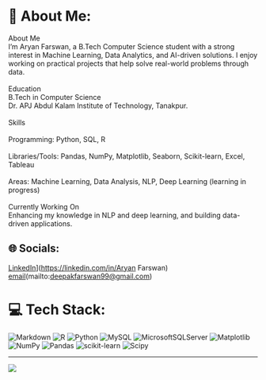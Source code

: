 # 💫 About Me:
About Me<br>I’m Aryan Farswan, a B.Tech Computer Science student with a strong interest in Machine Learning, Data Analytics, and AI-driven solutions. I enjoy working on practical projects that help solve real-world problems through data.<br><br>Education<br>B.Tech in Computer Science<br>Dr. APJ Abdul Kalam Institute of Technology, Tanakpur.<br><br>Skills<br><br>Programming: Python, SQL, R<br><br>Libraries/Tools: Pandas, NumPy, Matplotlib, Seaborn, Scikit-learn, Excel, Tableau<br><br>Areas: Machine Learning, Data Analysis, NLP, Deep Learning (learning in progress)<br><br>Currently Working On<br>Enhancing my knowledge in NLP and deep learning, and building data-driven applications.


## 🌐 Socials:
[LinkedIn](https://img.shields.io/badge/LinkedIn-%230077B5.svg?logo=linkedin&logoColor=white)](https://linkedin.com/in/Aryan Farswan) [email](https://img.shields.io/badge/Email-D14836?logo=gmail&logoColor=white)(mailto:deepakfarswan99@gmail.com) 

# 💻 Tech Stack:
![Markdown](https://img.shields.io/badge/markdown-%23000000.svg?style=for-the-badge&logo=markdown&logoColor=white) ![R](https://img.shields.io/badge/r-%23276DC3.svg?style=for-the-badge&logo=r&logoColor=white) ![Python](https://img.shields.io/badge/python-3670A0?style=for-the-badge&logo=python&logoColor=ffdd54) ![MySQL](https://img.shields.io/badge/mysql-4479A1.svg?style=for-the-badge&logo=mysql&logoColor=white) ![MicrosoftSQLServer](https://img.shields.io/badge/Microsoft%20SQL%20Server-CC2927?style=for-the-badge&logo=microsoft%20sql%20server&logoColor=white) ![Matplotlib](https://img.shields.io/badge/Matplotlib-%23ffffff.svg?style=for-the-badge&logo=Matplotlib&logoColor=black) ![NumPy](https://img.shields.io/badge/numpy-%23013243.svg?style=for-the-badge&logo=numpy&logoColor=white) ![Pandas](https://img.shields.io/badge/pandas-%23150458.svg?style=for-the-badge&logo=pandas&logoColor=white) ![scikit-learn](https://img.shields.io/badge/scikit--learn-%23F7931E.svg?style=for-the-badge&logo=scikit-learn&logoColor=white) ![Scipy](https://img.shields.io/badge/SciPy-%230C55A5.svg?style=for-the-badge&logo=scipy&logoColor=%white)


---
[![](https://visitcount.itsvg.in/api?id=aryanfarswan77&icon=0&color=0)](https://visitcount.itsvg.in)

<!-- Proudly created with GPRM ( https://gprm.itsvg.in ) -->
